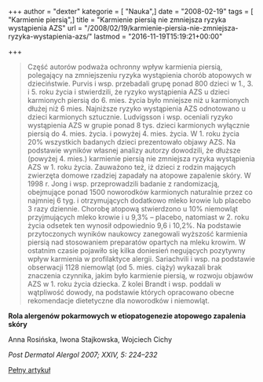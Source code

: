 +++
author = "dexter"
kategorie = [ "Nauka",]
date = "2008-02-19"
tags = [ "Karmienie piersią",]
title = "Karmienie piersią nie zmniejsza ryzyka wystąpienia AZS"
url = "/2008/02/19/karmienie-piersia-nie-zmniejsza-ryzyka-wystapienia-azs/"
lastmod = "2016-11-19T15:19:21+00:00"

+++

> Część autorów podważa ochronny wpływ karmienia piersią, polegający na zmniejszeniu ryzyka wystąpienia chorób atopowych w dzieciństwie. Purvis i wsp. przebadali grupę ponad 800 dzieci w 1., 3. i 5. roku życia i stwierdzili, że ryzyko wystąpienia AZS u dzieci karmionych piersią do 6. mies. życia było mniejsze niż u karmionych dłużej niż 6 mies. Najniższe ryzyko wystąpienia AZS odnotowano u dzieci karmionych sztucznie. Ludvigsson i wsp. oceniali ryzyko wystąpienia AZS w grupie ponad 8 tys. dzieci karmionych wyłącznie piersią do 4. mies. życia. i powyżej 4. mies. życia. W 1. roku życia 20% wszystkich badanych dzieci prezentowało objawy AZS. Na podstawie wyników własnej analizy autorzy dowodzili, że dłuższe (powyżej 4. mies.) karmienie piersią nie zmniejsza ryzyka wystąpienia AZS w 1. roku życia. Zauważono też, iż dzieci z rodzin mających zwierzęta domowe rzadziej zapadały na atopowe zapalenie skóry. W 1998 r. Jong i wsp. przeprowadzili badanie z randomizacją, obejmujące ponad 1500 noworodków karmionych naturalnie przez co najmniej 6 tyg. i otrzymujących dodatkowo mleko krowie lub placebo 3 razy dziennie. Chorobę atopową stwierdzono u 10% niemowląt przyjmujących mleko krowie i u 9,3% – placebo, natomiast w 2. roku życia odsetek ten wynosił odpowiednio 9,6 i 10,2%. Na podstawie przytoczonych wyników naukowcy zanegowali wyższość karmienia piersią nad stosowaniem preparatów opartych na mleku krowim. W ostatnim czasie pojawiło się kilka doniesień negujących pozytywny wpływ karmienia w profilaktyce alergii. Sariachvili i wsp. na podstawie obserwacji 1128 niemowląt (od 5. mies. ciąży) wykazali brak znaczenia czynnika, jakim było karmienie piersią, w rozwoju objawów AZS w 1. roku życia dziecka. Z kolei Brandt i wsp. poddali w wątpliwość dowody, na podstawie których opracowano obecne rekomendacje dietetyczne dla noworodków i niemowląt.

**Rola alergenów pokarmowych w etiopatogenezie atopowego zapalenia skóry**
  
Anna Rosińska, Iwona Stajkowska, Wojciech Cichy
  
_Post Dermatol Alergol 2007; XXIV, 5: 224–232_
  
[Pełny artykuł][1]

 [1]: http://termedia.pl/showpdf.php?article_id=9154&filename=Rola%20alergenow.pdf&priority=1